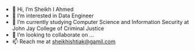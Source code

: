 * 👋 Hi, I’m Sheikh I Ahmed
* 👀 I’m interested in Data Engineer
* 🌱 I’m currently studying Computer Science and Information Security at John Jay College of Criminal Justice
* 💞️ I’m looking to collaborate on ...
* 📫 Reach me at sheikhishtiak@gamil.com

